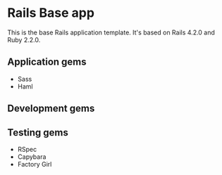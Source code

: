 Rails Base app
==============

This is the base Rails application template. It's based on Rails 4.2.0 and Ruby 2.2.0.

Application gems
----------------

* Sass
* Haml


Development gems
----------------

Testing gems
------------

* RSpec
* Capybara
* Factory Girl
